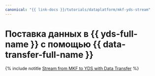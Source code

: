 ```yaml
---
canonical: "{{ link-docs }}/tutorials/dataplatform/mkf-yds-stream"
---
```


# Поставка данных в {{ yds-full-name }} с помощью {{ data-transfer-full-name }}

{% include notitle [Stream from MKF to YDS with Data Transfer](../../_tutorials/dataplatform/data-transfer-mkf-yds.md) %}
